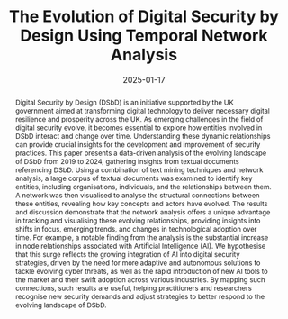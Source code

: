---
title: "The Evolution of Digital Security by Design Using Temporal Network Analysis"
authors:
- Lowri Williams
- Hamza Khan
- Pete Burnap


date: "2025-01-17"
doi: "https://www.mdpi.com/2227-9709/12/1/8"

# Schedule page publish date (NOT publication's date).
publishDate: ""

# Publication type.
# Legend: 0 = Uncategorized; 1 = Conference paper; 2 = Journal article;
# 3 = Preprint / Working Paper; 4 = Report; 5 = Book; 6 = Book section;
# 7 = Thesis; 8 = Patent
publication_types: ["2"]

# Publication name and optional abbreviated publication name.
publication: 'Journal of Informatics'
publication_short: ""

abstract: Digital Security by Design (DSbD) is an initiative supported by the UK government aimed at transforming digital technology to deliver necessary digital resilience and prosperity across the UK. As emerging challenges in the field of digital security evolve, it becomes essential to explore how entities involved in DSbD interact and change over time. Understanding these dynamic relationships can provide crucial insights for the development and improvement of security practices. This paper presents a data-driven analysis of the evolving landscape of DSbD from 2019 to 2024, gathering insights from textual documents referencing DSbD. Using a combination of text mining techniques and network analysis, a large corpus of textual documents was examined to identify key entities, including organisations, individuals, and the relationships between them. A network was then visualised to analyse the structural connections between these entities, revealing how key concepts and actors have evolved. The results and discussion demonstrate that the network analysis offers a unique advantage in tracking and visualising these evolving relationships, providing insights into shifts in focus, emerging trends, and changes in technological adoption over time. For example, a notable finding from the analysis is the substantial increase in node relationships associated with Artificial Intelligence (AI). We hypothesise that this surge reflects the growing integration of AI into digital security strategies, driven by the need for more adaptive and autonomous solutions to tackle evolving cyber threats, as well as the rapid introduction of new AI tools to the market and their swift adoption across various industries. By mapping such connections, such results are useful, helping practitioners and researchers recognise new security demands and adjust strategies to better respond to the evolving landscape of DSbD.


# Summary. An optional shortened abstract.
summary: 

tags:
- temporal network analysis
- digital security by design
- security by design
- natural language processing
- text mining
featured: true

# links:
# - icon: arxiv
#   icon_pack: ai
#   name: arXiv:2402.01670
#   url: https://www.mdpi.com/2078-2489/15/4/237
# - icon: inspire
#   icon_pack: ai
#   name: inspire1728738
#   url: https://inspirehep.net/literature/1728738
# - icon: springer
#   icon_pack: ai
#   name: JHEP 07 (2019) 123
#   url: https://doi.org/10.1007/JHEP07(2019)123
  
---